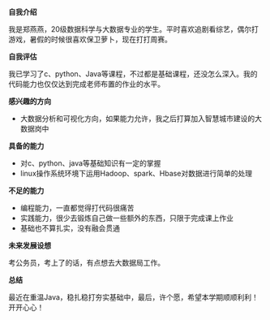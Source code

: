 **自我介绍**

我是郑燕燕，20级数据科学与大数据专业的学生。平时喜欢追剧看综艺，偶尔打游戏，暑假的时候很喜欢保卫萝卜，现在打打周赛。

**自我评估**

我已学习了c、python、Java等课程，不过都是基础课程，还没怎么深入。我的代码能力也仅仅达到完成老师布置的作业的水平。

**感兴趣的方向**

 - 大数据分析和可视化方向，如果能力允许，我之后打算加入智慧城市建设的大数据岗中

**具备的能力**

 - 对c、python、java等基础知识有一定的掌握
 - linux操作系统环境下运用Hadoop、spark、Hbase对数据进行简单的处理
 
 **不足的能力**
 
 - 编程能力，一直都觉得打代码很痛苦
 - 实践能力，很少去锻炼自己做一些额外的东西，只限于完成课上作业
 - 基础也不算扎实，没有融会贯通
 
 **未来发展设想**
 
 考公务员，考上了的话，有点想去大数据局工作。

**总结**

最近在重温Java，稳扎稳打夯实基础中，最后，许个愿，希望本学期顺顺利利！开开心心！


